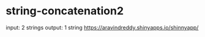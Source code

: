 # string-concatenation2
input: 2 strings output: 1 string
https://aravindreddy.shinyapps.io/shinnyapp/


